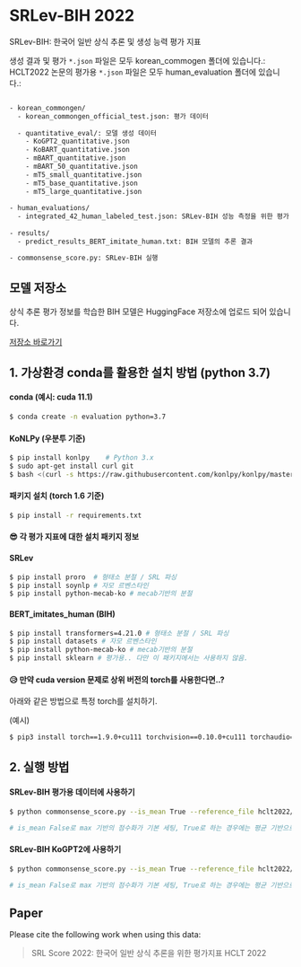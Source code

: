 # SRLev-BIH 2022
SRLev-BIH: 한국어 일반 상식 추론 및 생성 능력 평가 지표

생성 결과 및 평가 `*.json` 파일은 모두 korean_commogen 폴더에 있습니다.:
HCLT2022 논문의 평가용 `*.json` 파일은 모두 human_evaluation 폴더에 있습니다.:
```bash

- korean_commongen/
  - korean_commongen_official_test.json: 평가 데이터
  
  - quantitative_eval/: 모델 생성 데이터
    - KoGPT2_quantitative.json
    - KoBART_quantitative.json
    - mBART_quantitative.json
    - mBART_50_quantitative.json
    - mT5_small_quantitative.json
    - mT5_base_quantitative.json
    - mT5_large_quantitative.json
  
- human_evaluations/
  - integrated_42_human_labeled_test.json: SRLev-BIH 성능 측정을 위한 평가 데이터
 
- results/
  - predict_results_BERT_imitate_human.txt: BIH 모델의 추론 결과 

- commonsense_score.py: SRLev-BIH 실행 
```

## 모델 저장소

상식 추론 평가 정보를 학습한 BIH 모델은 HuggingFace 저장소에 업로드 되어 있습니다.

[저장소 바로가기](https://huggingface.co/J-Seo/BIH)

## 1. 가상환경 conda를 활용한 설치 방법 (python 3.7)

#### conda (예시: cuda 11.1)

```bash
$ conda create -n evaluation python=3.7
```

#### KoNLPy (우분투 기준)
```bash
$ pip install konlpy    # Python 3.x
$ sudo apt-get install curl git
$ bash <(curl -s https://raw.githubusercontent.com/konlpy/konlpy/master/scripts/mecab.sh)
```

#### 패키지 설치 (torch 1.6 기준)
```bash
$ pip install -r requirements.txt
```

#### :sunglasses: 각 평가 지표에 대한 설치 패키지 정보

#### SRLev
```bash
$ pip install proro  # 형태소 분절 / SRL 파싱 
$ pip install soynlp # 자모 르벤스타인 
$ pip install python-mecab-ko # mecab기반의 분절
```

#### BERT_imitates_human (BIH)

```bash
$ pip install transformers=4.21.0 # 형태소 분절 / SRL 파싱 
$ pip install datasets # 자모 르벤스타인 
$ pip install python-mecab-ko # mecab기반의 분절
$ pip install sklearn # 평가용.. 다만 이 패키지에서는 사용하지 않음.
```

#### :disappointed_relieved: 만약 cuda version 문제로 상위 버전의 torch를 사용한다면..?

아래와 같은 방법으로 특정 torch를 설치하기.

(예시)

```bash
$ pip3 install torch==1.9.0+cu111 torchvision==0.10.0+cu111 torchaudio==0.9.0 -f https://download.pytorch.org/whl/torch_stable.html
```

## 2. 실행 방법

#### SRLev-BIH 평가용 데이터에 사용하기 

```bash
$ python commonsense_score.py --is_mean True --reference_file hclt2022/korean_commongen/korean_commongen_official_test.txt --hypothesis_file hclt2022/human_evaluations/integrated_42_human_labeled_test.json --model_name_or_path 'J-Seo/BIH' --own_task_name 'BERT_imitate_human' --do_predict True --output_dir 'hclt2022/results'

# is_mean False로 max 기반의 점수화가 기본 세팅, True로 하는 경우에는 평균 기반으로 점수화
```

#### SRLev-BIH KoGPT2에 사용하기 

```bash
$ python commonsense_score.py --is_mean True --reference_file hclt2022/korean_commongen/korean_commongen_official_test.txt --hypothesis_file hclt2022/korean_commongen/quantitative_eval/KoGPT2_quantitative.json --model_name_or_path 'J-Seo/BIH' --own_task_name 'BERT_imitate_human' --do_predict True --output_dir 'hclt2022/results'

# is_mean False로 max 기반의 점수화가 기본 세팅, True로 하는 경우에는 평균 기반으로 점수화
```

## Paper
Please cite the following work when using this data:
> SRL Score 2022: 한국어 일반 상식 추론을 위한 평가지표
> HCLT 2022
